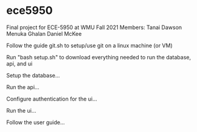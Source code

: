 # ece5950
Final project for ECE-5950 at WMU Fall 2021
Members:
	Tanai Dawson
	Menuka Ghalan
	Daniel McKee

Follow the guide git.sh to setup/use git on a linux machine (or VM)

Run "bash setup.sh" to download everything needed to run the database, api, and ui

Setup the database...

Run the api...

Configure authentication for the ui...

Run the ui...

Follow the user guide...

